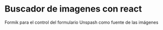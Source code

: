 # Buscador de imagenes con react

Formik para el control del formulario
Unspash como fuente de las imágenes
